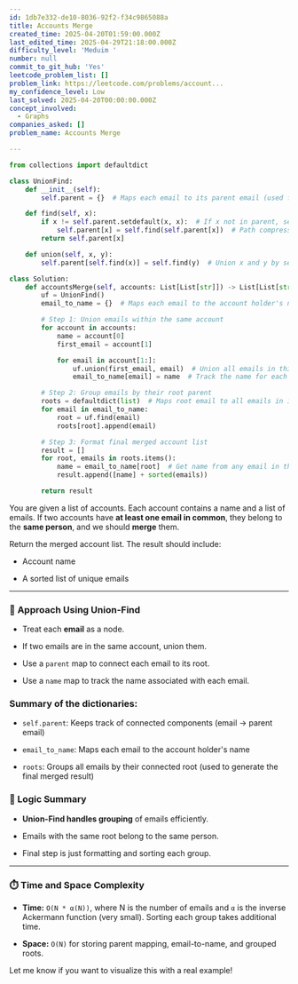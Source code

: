 ```yaml
---
id: 1db7e332-de10-8036-92f2-f34c9865088a
title: Accounts Merge
created_time: 2025-04-20T01:59:00.000Z
last_edited_time: 2025-04-29T21:18:00.000Z
difficulty_level: 'Meduim '
number: null
commit_to_git_hub: 'Yes'
leetcode_problem_list: []
problem_link: https://leetcode.com/problems/account...
my_confidence_level: Low
last_solved: 2025-04-20T00:00:00.000Z
concept_involved:
  - Graphs
companies_asked: []
problem_name: Accounts Merge

---
```


```python
from collections import defaultdict

class UnionFind:
    def __init__(self):
        self.parent = {}  # Maps each email to its parent email (used for grouping)

    def find(self, x):
        if x != self.parent.setdefault(x, x):  # If x not in parent, set parent[x] = x
            self.parent[x] = self.find(self.parent[x])  # Path compression
        return self.parent[x]

    def union(self, x, y):
        self.parent[self.find(x)] = self.find(y)  # Union x and y by setting root of x to root of y

class Solution:
    def accountsMerge(self, accounts: List[List[str]]) -> List[List[str]]:
        uf = UnionFind()
        email_to_name = {}  # Maps each email to the account holder's name

        # Step 1: Union emails within the same account
        for account in accounts:
            name = account[0]
            first_email = account[1]

            for email in account[1:]:
                uf.union(first_email, email)  # Union all emails in this account
                email_to_name[email] = name  # Track the name for each email

        # Step 2: Group emails by their root parent
        roots = defaultdict(list)  # Maps root email to all emails in its connected component
        for email in email_to_name:
            root = uf.find(email)
            roots[root].append(email)

        # Step 3: Format final merged account list
        result = []
        for root, emails in roots.items():
            name = email_to_name[root]  # Get name from any email in the group (they all belong to same person)
            result.append([name] + sorted(emails))

        return result

```

You are given a list of accounts. Each account contains a name and a list of emails. If two accounts have **at least one email in common**, they belong to the **same person**, and we should **merge** them.

Return the merged account list. The result should include:

*   Account name

*   A sorted list of unique emails

***

### 🧠 **Approach Using Union-Find**

*   Treat each **email** as a node.

*   If two emails are in the same account, union them.

*   Use a `parent` map to connect each email to its root.

*   Use a `name` map to track the name associated with each email.

### Summary of the dictionaries:

*   `self.parent`: Keeps track of connected components (email → parent email)

*   `email_to_name`: Maps each email to the account holder's name

*   `roots`: Groups all emails by their connected root (used to generate the final merged result)

### 🧠 Logic Summary

*   **Union-Find handles grouping** of emails efficiently.

*   Emails with the same root belong to the same person.

*   Final step is just formatting and sorting each group.

***

### ⏱️ Time and Space Complexity

*   **Time:** `O(N * α(N))`, where N is the number of emails and `α` is the inverse Ackermann function (very small). Sorting each group takes additional time.

*   **Space:** `O(N)` for storing parent mapping, email-to-name, and grouped roots.

Let me know if you want to visualize this with a real example!
